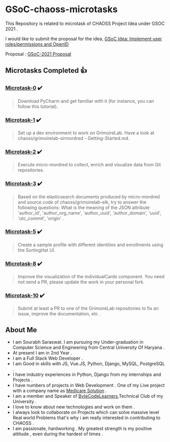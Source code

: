 # GSoC-chaoss-microtasks

This Repository is related to microtask of CHAOSS Project Idea under GSOC 2021 .

I would like to submit the proposal for the idea, [GSoC Idea: Implement user roles/permissions and OpenID](https://github.com/chaoss/grimoirelab/issues/416)

Proposal : [GSoC-2021 Proposal](https://docs.google.com/document/d/1_4VhenTS9VmYEZVBLrG0O1WbQ1qW41NuTIKaifeQEUE/edit?usp=sharing)

## Microtasks Completed :+1:

### [Microtask-0](https://github.com/SourabhSaraswat-191939/GSoC-chaoss-microtasks/tree/main/microtask-0) :heavy_check_mark:
> Download PyCharm and get familiar with it (for instance, you can follow this tutorial).
 
### [Microtask-1](https://github.com/SourabhSaraswat-191939/GSoC-chaoss-microtasks/tree/main/microtask-1#Microtask-1) :heavy_check_mark:
> Set up a dev environment to work on GrimoireLab. Have a look at chaoss/grimoirelab-sirmordred - Getting-Started.md.

### [Microtask-2](https://github.com/SourabhSaraswat-191939/GSoC-chaoss-microtasks/tree/main/microtask-2#Microtask-2) :heavy_check_mark:
> Execute micro-mordred to collect, enrich and visualize data from Git repositories.

### [Microtask-3](https://github.com/SourabhSaraswat-191939/GSoC-chaoss-microtasks/tree/main/microtask-3#Microtask-3) :heavy_check_mark:
> Based on the elasticsearch documents produced by micro-mordred and source code of chaoss/grimoirelab-elk, try to answer the following questions:
> What is the meaning of the JSON attribute 'author_id', 'author_org_name', 'author_uuid', 'author_domain', 'uuid', 'utc_commit', 'origin' .

<!-- ### [Microtask-4]() :heavy_check_mark:
> Set up the developer environment of SortingHat (muggle branch).
 -->
### [Microtask-5](https://github.com/SourabhSaraswat-191939/GSoC-chaoss-microtasks/tree/main/microtask-5#Microtask-5) :heavy_check_mark:
> Create a sample profile with different identities and enrollments using the SortingHat UI.
 
<!-- ### [Microtask-6]() :heavy_check_mark:
> Using the SortingHat GraphQL Console, create a query that fetches the data (identities, enrollments) of an individual profile.
### [Microtask-7]() :heavy_check_mark:
> Create a script that can parse the gitdm developer affiliation files and load the data in a SortingHat database using GraphQL.
--> 
### [Microtask-8]() :heavy_check_mark:
> Improve the visualization of the individualCards component. You need not send a PR, please update the work in your personal fork.

<!-- ### [Microtask-9]() :heavy_check_mark:
> Submit a PR to any of the GrimoireLab components to increase the test coverage of one or more files of the source code.
--> 
### [Microtask-10](https://github.com/SourabhSaraswat-191939/GSoC-chaoss-microtasks/tree/main/microtask-10#Microtask-10) :heavy_check_mark:
> Submit at least a PR to one of the GrimoireLab repositories to fix an issue, improve the documentation, etc .
 
## About Me

- I am Sourabh Saraswat. I am pursuing my Under-graduation in Computer Science and Engineering from Central University Of Haryana .
- At present I am in 2nd Year . 
- I am a Full Stack Web Developer .
- I am Good in skills with JS, Vue.JS, Python, Django, MySQL, PostgreSQL .
- I have industry experiences in Python, Django from my internships and Projects .
- I have numbers of projects in Web Development . One of my Live project with a company name as [Medicare Solution](http://www.medicaresolution.in/) .
- I am a member and Speaker of [ByteCodeLearners](https://www.bytecodelearners.club/),Technical Club of my University .
- I love to know about new technologies and work on them .
- I always look to collaborate on Projects which can solve massive level Real world Problems that's why i am really interested in contributing to CHAOSS .
- I am passionate, hardworking . My greatest strength is my positive attitude , even during the hardest of times .
